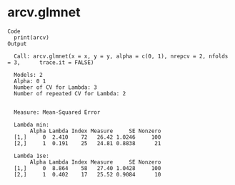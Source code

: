 # arcv.glmnet

    Code
      print(arcv)
    Output
      
      Call: arcv.glmnet(x = x, y = y, alpha = c(0, 1), nrepcv = 2, nfolds = 3,      trace.it = FALSE) 
      
      Models: 2
      Alpha: 0 1
      Number of CV for Lambda: 3
      Number of repeated CV for Lambda: 2
      
      
      Measure: Mean-Squared Error 
      
      Lambda min:
           Alpha Lambda Index Measure     SE Nonzero
      [1,]     0  2.410    72   26.42 1.0246     100
      [2,]     1  0.191    25   24.81 0.8838      21
      
      Lambda 1se:
           Alpha Lambda Index Measure     SE Nonzero
      [1,]     0  8.864    58   27.40 1.0428     100
      [2,]     1  0.402    17   25.52 0.9084      10

